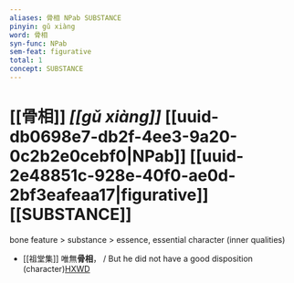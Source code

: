 ```yaml
---
aliases: 骨相 NPab SUBSTANCE
pinyin: gǔ xiàng
word: 骨相
syn-func: NPab
sem-feat: figurative
total: 1
concept: SUBSTANCE 
---
```

# [[骨相]] *[[gǔ xiàng]]*  [[uuid-db0698e7-db2f-4ee3-9a20-0c2b2e0cebf0|NPab]] [[uuid-2e48851c-928e-40f0-ae0d-2bf3eafeaa17|figurative]] [[SUBSTANCE]]
bone feature > substance > essence, essential character (inner qualities)
 - [[祖堂集]] 唯無**骨相**， / But he did not have a good disposition (character)[HXWD](https://hxwd.org/textview.html?location=KR6q0002_Yan_001-1014a.14)